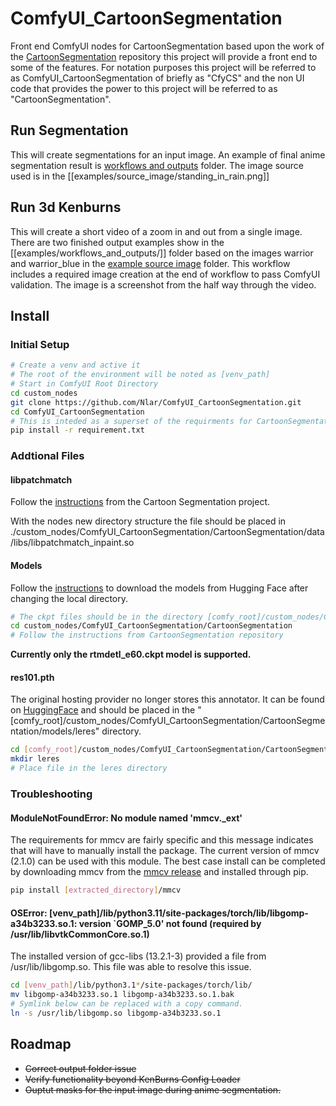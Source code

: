 # ComfyUI_CartoonSegmentation

Front end ComfyUI nodes for CartoonSegmentation
based upon the work of the [CartoonSegmentation](https://github.com/CartoonSegmentation/CartoonSegmentation) repository this project will provide a front end to some of the features.  For notation purposes this project will be referred to as ComfyUI_CartoonSegmentation of briefly as "CfyCS" and the non UI code that provides the power to this project will be referred to as "CartoonSegmentation". 

## Run Segmentation
This will create segmentations for an input image.  An example of final anime segmentation result is [workflows and outputs](examples/workflows_and_outputs/ani_seg_standing_rain.png) folder.  The image source used is in the [[examples/source_image/standing_in_rain.png]]

## Run 3d Kenburns
This will create a short video of a zoom in and out from a single image.  There are two finished output examples show in the [[examples/workflows_and_outputs/]] folder based on the images warrior and warrior_blue in the [example source image](examples/source_image/) folder.  This workflow includes a required image creation at the end of workflow to pass ComfyUI validation.  The image is a screenshot from the half way through the video. 

## Install
### Initial Setup
```bash
# Create a venv and active it
# The root of the environment will be noted as [venv_path]
# Start in ComfyUI Root Directory
cd custom_nodes
git clone https://github.com/Nlar/ComfyUI_CartoonSegmentation.git
cd ComfyUI_CartoonSegmentation
# This is inteded as a superset of the requirments for CartoonSegmentation
pip install -r requirement.txt
```
### Addtional Files
#### libpatchmatch
Follow the [instructions](https://github.com/CartoonSegmentation/CartoonSegmentation#compile-patchmatch) from the Cartoon Segmentation project.

With the nodes new directory structure the file should be placed in 
./custom_nodes/ComfyUI_CartoonSegmentation/CartoonSegmentation/data/libs/libpatchmatch_inpaint.so

#### Models
Follow the [instructions](https://github.com/CartoonSegmentation/CartoonSegmentation#download-models) to download the models from Hugging Face after changing the local directory.  
```bash
# The ckpt files should be in the directory [comfy_root]/custom_nodes/ComfyUI_CartoonSegmentation/CartoonSegmentation/models/AnimeInstanceSegmentation
cd custom_nodes/ComfyUI_CartoonSegmentation/CartoonSegmentation
# Follow the instructions from CartoonSegmentation repository
```
**Currently only the rtmdetl_e60.ckpt model is supported.**  

#### res101.pth
The original hosting provider no longer stores this annotator.  It can be found on [HuggingFace](https://huggingface.co/lllyasviel/Annotators/blob/af19c34529d974eb965a00250f7b743431d56047/res101.pth) and should be placed in the "[comfy_root]/custom_nodes/ComfyUI_CartoonSegmentation/CartoonSegmentation/models/leres" directory.
```bash
cd [comfy_root]/custom_nodes/ComfyUI_CartoonSegmentation/CartoonSegmentation/models
mkdir leres
# Place file in the leres directory 
```

### Troubleshooting

#### ModuleNotFoundError: No module named 'mmcv._ext'
The requirements for mmcv are fairly specific and this message indicates that will have to manually install the package. The current version of mmcv (2.1.0) can be used with this module.  The best case install can be completed by downloading mmcv from the [mmcv release](https://github.com/open-mmlab/mmcv/releases/tag/v2.1.0) and installed through pip.

```bash
pip install [extracted_directory]/mmcv
```

#### OSError: [venv_path]/lib/python3.11/site-packages/torch/lib/libgomp-a34b3233.so.1: version `GOMP_5.0' not found (required by /usr/lib/libvtkCommonCore.so.1)
The installed version of gcc-libs (13.2.1-3) provided a file from /usr/lib/libgomp.so.  This file was able to resolve this issue.
```bash
cd [venv_path]/lib/python3.1*/site-packages/torch/lib/
mv libgomp-a34b3233.so.1 libgomp-a34b3233.so.1.bak
# Symlink below can be replaced with a copy command. 
ln -s /usr/lib/libgomp.so libgomp-a34b3233.so.1
```


## Roadmap
- ~~Correct output folder issue~~
- ~~Verify functionality beyond KenBurns Config Loader~~
- ~~Ouptut masks for the input image during anime segmentation.~~  
